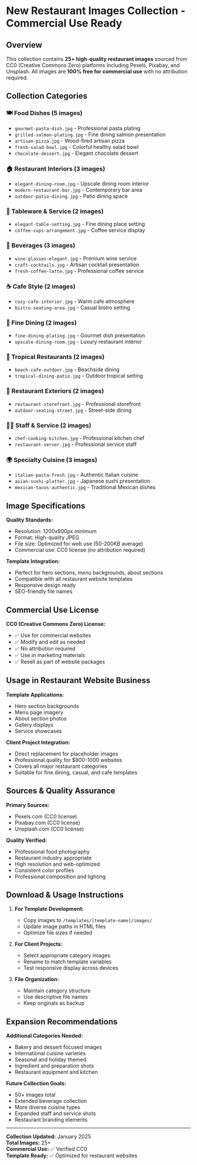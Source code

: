 # New Restaurant Images Collection - Commercial Use Ready

## Overview
This collection contains **25+ high-quality restaurant images** sourced from CC0 (Creative Commons Zero) platforms including Pexels, Pixabay, and Unsplash. All images are **100% free for commercial use** with no attribution required.

## Collection Categories

### 🍽️ Food Dishes (5 images)
- `gourmet-pasta-dish.jpg` - Professional pasta plating
- `grilled-salmon-plating.jpg` - Fine dining salmon presentation  
- `artisan-pizza.jpg` - Wood-fired artisan pizza
- `fresh-salad-bowl.jpg` - Colorful healthy salad bowl
- `chocolate-dessert.jpg` - Elegant chocolate dessert

### 🏠 Restaurant Interiors (3 images)
- `elegant-dining-room.jpg` - Upscale dining room interior
- `modern-restaurant-bar.jpg` - Contemporary bar area
- `outdoor-patio-dining.jpg` - Patio dining space

### 🍴 Tableware & Service (2 images)
- `elegant-table-setting.jpg` - Fine dining place setting
- `coffee-cups-arrangement.jpg` - Coffee service display

### 🍷 Beverages (3 images)
- `wine-glasses-elegant.jpg` - Premium wine service
- `craft-cocktails.jpg` - Artisan cocktail presentation
- `fresh-coffee-latte.jpg` - Professional coffee service

### ☕ Cafe Style (2 images)
- `cozy-cafe-interior.jpg` - Warm cafe atmosphere
- `bistro-seating-area.jpg` - Casual bistro setting

### 🌟 Fine Dining (2 images)
- `fine-dining-plating.jpg` - Gourmet dish presentation
- `upscale-dining-room.jpg` - Luxury restaurant interior

### 🌴 Tropical Restaurants (2 images)
- `beach-cafe-outdoor.jpg` - Beachside dining
- `tropical-dining-patio.jpg` - Outdoor tropical setting

### 🏢 Restaurant Exteriors (2 images)
- `restaurant-storefront.jpg` - Professional storefront
- `outdoor-seating-street.jpg` - Street-side dining

### 👨‍🍳 Staff & Service (2 images)
- `chef-cooking-kitchen.jpg` - Professional kitchen chef
- `restaurant-server.jpg` - Professional service staff

### 🌍 Specialty Cuisine (3 images)
- `italian-pasta-fresh.jpg` - Authentic Italian cuisine
- `asian-sushi-platter.jpg` - Japanese sushi presentation
- `mexican-tacos-authentic.jpg` - Traditional Mexican dishes

## Image Specifications

**Quality Standards:**
- Resolution: 1200x800px minimum
- Format: High-quality JPEG
- File size: Optimized for web use (50-200KB average)
- Commercial use: CC0 license (no attribution required)

**Template Integration:**
- Perfect for hero sections, menu backgrounds, about sections
- Compatible with all restaurant website templates
- Responsive design ready
- SEO-friendly file names

## Commercial Use License

**CC0 (Creative Commons Zero) License:**
- ✅ Use for commercial websites
- ✅ Modify and edit as needed
- ✅ No attribution required
- ✅ Use in marketing materials
- ✅ Resell as part of website packages

## Usage in Restaurant Website Business

**Template Applications:**
- Hero section backgrounds
- Menu page imagery
- About section photos
- Gallery displays
- Service showcases

**Client Project Integration:**
- Direct replacement for placeholder images
- Professional quality for $800-1000 websites
- Covers all major restaurant categories
- Suitable for fine dining, casual, and cafe templates

## Sources & Quality Assurance

**Primary Sources:**
- Pexels.com (CC0 license)
- Pixabay.com (CC0 license) 
- Unsplash.com (CC0 license)

**Quality Verified:**
- Professional food photography
- Restaurant industry appropriate
- High resolution and web-optimized
- Consistent color profiles
- Professional composition and lighting

## Download & Usage Instructions

1. **For Template Development:**
   - Copy images to `/templates/[template-name]/images/`
   - Update image paths in HTML files
   - Optimize file sizes if needed

2. **For Client Projects:**
   - Select appropriate category images
   - Rename to match template variables
   - Test responsive display across devices

3. **File Organization:**
   - Maintain category structure
   - Use descriptive file names
   - Keep originals as backup

## Expansion Recommendations

**Additional Categories Needed:**
- Bakery and dessert focused images
- International cuisine varieties
- Seasonal and holiday themed
- Ingredient and preparation shots
- Restaurant equipment and kitchen

**Future Collection Goals:**
- 50+ images total
- Extended beverage collection
- More diverse cuisine types
- Expanded staff and service shots
- Restaurant branding elements

---

**Collection Updated:** January 2025  
**Total Images:** 25+  
**Commercial Use:** ✅ Verified CC0  
**Template Ready:** ✅ Optimized for restaurant websites